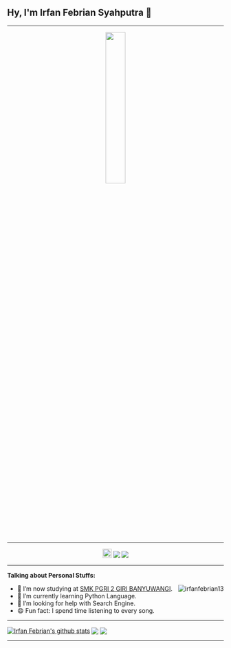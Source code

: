 ## Hy, I'm Irfan Febrian Syahputra 👋

---
<p align="center">
<img src="https://media.giphy.com/media/Cmr1OMJ2FN0B2/source.gif" width="30%"><br>
</p>

---
<p align="center">
<a href="https://twitter.com/Irfanfebrians_"> <img src="https://raw.githubusercontent.com/anuraghazra/anuraghazra/master/assets/twitter.svg" width="21px" /></a>
<a href="https://www.instagram.com/irfannoreal"> <img src="https://img.shields.io/badge/-Instagram-c13584?style=flat&labelColor=c13584&logo=instagram&logoColor=white" /></a>
<a href="https://github.com/irfanfebrian13"> <img src="https://img.shields.io/badge/-Github-000?style=flat&logo=Github&logoColor=white" /></p></a>

---
<!-- Talking about you -->
**Talking about Personal Stuffs:**

<img widht="55%" align="right" alt="irfanfebrian13" src="https://github-readme-stats.vercel.app/api/pin/?username=irfanfebrian13&repo=irfanfebrian13&theme=radical" />

- 🏫 I’m now studying at [SMK PGRI 2 GIRI BANYUWANGI](https://www.schoolandcollegelistings.com/ID/Banyuwangi/172484076131254/SMK-PGRI-2-GIRI-Banyuwangi).
- 🌱 I’m currently learning Python Language.
- 🤔 I’m looking for help with Search Engine.
- 😄 Fun fact: I spend time listening to every song.
---
<!-- Your github readme stats
You can use this api: https://github.com/anuraghazra/github-readme-stats
-->

<a href="https://github.com/irfanfebrian13"> <img align="center" src="https://github-readme-stats.vercel.app/api?username=irfanfebrian13&show_icons=true&include_all_commits=true&theme=radical" alt="Irfan Febrian's github stats" /></a>
<a href="https://github.com/irfanfebrian13"> <img align="center" src="https://github-readme-stats.vercel.app/api/top-langs/?username=irfanfebrian13&layout=compact&theme=radical" /></a>
<a href="https://github.com/irfanfebrian13/ProjectIFS"> <img align="center" src="https://github-readme-stats.vercel.app/api/pin/?username=irfanfebrian13&repo=ProjectIFS&theme=radical" /></a>

---